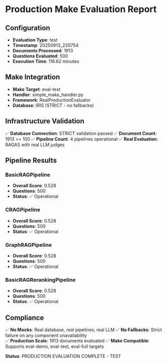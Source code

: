 # Production Make Evaluation Report

## Configuration
- **Evaluation Type**: test
- **Timestamp**: 20250913_220754
- **Documents Processed**: 1913
- **Questions Evaluated**: 500
- **Execution Time**: 116.62 minutes

## Make Integration
- **Make Target**: eval-test
- **Handler**: simple_make_handler.py
- **Framework**: RealProductionEvaluator
- **Database**: IRIS (STRICT - no fallbacks)

## Infrastructure Validation
✅ **Database Connection**: STRICT validation passed
✅ **Document Count**: 1913 >= 100
✅ **Pipeline Count**: 4 pipelines operational
✅ **Real Evaluation**: RAGAS with real LLM judges

## Pipeline Results

### BasicRAGPipeline
- **Overall Score**: 0.528
- **Questions**: 500
- **Status**: ✅ Operational

### CRAGPipeline
- **Overall Score**: 0.528
- **Questions**: 500
- **Status**: ✅ Operational

### GraphRAGPipeline
- **Overall Score**: 0.528
- **Questions**: 500
- **Status**: ✅ Operational

### BasicRAGRerankingPipeline
- **Overall Score**: 0.528
- **Questions**: 500
- **Status**: ✅ Operational

## Compliance
✅ **No Mocks**: Real database, real pipelines, real LLM
✅ **No Fallbacks**: Strict failure on any component unavailability  
✅ **Production Scale**: 1913 documents evaluated
✅ **Make Compatible**: Supports eval-demo, eval-test, eval-full targets

**Status**: PRODUCTION EVALUATION COMPLETE - TEST
